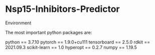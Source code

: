 # Nsp15-Inhibitors-Predictor


Environment

The most important python packages are:

python == 3.7.10
pytorch == 1.9.0+cu111
tensorboard == 2.5.0
rdkit == 2021.09.3
scikit-learn == 1.0
hyperopt == 0.2.7
numpy == 1.19.5

